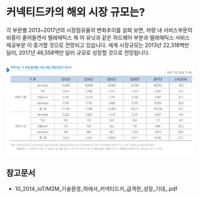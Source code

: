 # 커넥티드카의 해외 시장 규모는?

각 부문별 2013~2017년의 시장점유율의 변화추이를 살펴
보면, 차량 내 서비스부문의 비중이 줄어들면서 텔레매틱스 제
어 유닛과 같은 하드웨어 부분과 텔레매틱스 서비스 제공부문
이 증가할 것으로 전망되고 있습니다. 세계 시장규모는 2013년 22,318백만 달러, 2017년
46,558백만 달러 규모로 성장할 것으로 전망됩니다. 

![커넥티드카_구성분야별_시장규모전망](./images/커넥티드카_Q12_1_1.PNG)

## 참고문서
 - 10_2014_IoT/M2M_기술환경_하에서_커넥티드카_급격한_성장_기대_.pdf